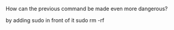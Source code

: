 How can the previous command be made even more dangerous?

by adding sudo in front of it
sudo
rm
-rf
